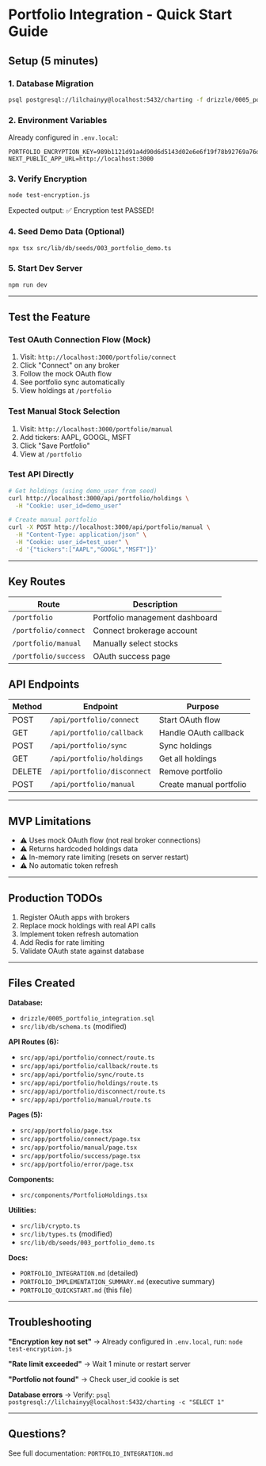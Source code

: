 # Portfolio Integration - Quick Start Guide

## Setup (5 minutes)

### 1. Database Migration
```bash
psql postgresql://lilchainyy@localhost:5432/charting -f drizzle/0005_portfolio_integration.sql
```

### 2. Environment Variables
Already configured in `.env.local`:
```
PORTFOLIO_ENCRYPTION_KEY=989b1121d91a4d90d6d5143d02e6e6f19f78b92769a76d84f1b671124500a2f8
NEXT_PUBLIC_APP_URL=http://localhost:3000
```

### 3. Verify Encryption
```bash
node test-encryption.js
```
Expected output: ✅ Encryption test PASSED!

### 4. Seed Demo Data (Optional)
```bash
npx tsx src/lib/db/seeds/003_portfolio_demo.ts
```

### 5. Start Dev Server
```bash
npm run dev
```

---

## Test the Feature

### Test OAuth Connection Flow (Mock)
1. Visit: `http://localhost:3000/portfolio/connect`
2. Click "Connect" on any broker
3. Follow the mock OAuth flow
4. See portfolio sync automatically
5. View holdings at `/portfolio`

### Test Manual Stock Selection
1. Visit: `http://localhost:3000/portfolio/manual`
2. Add tickers: AAPL, GOOGL, MSFT
3. Click "Save Portfolio"
4. View at `/portfolio`

### Test API Directly
```bash
# Get holdings (using demo_user from seed)
curl http://localhost:3000/api/portfolio/holdings \
  -H "Cookie: user_id=demo_user"

# Create manual portfolio
curl -X POST http://localhost:3000/api/portfolio/manual \
  -H "Content-Type: application/json" \
  -H "Cookie: user_id=test_user" \
  -d '{"tickers":["AAPL","GOOGL","MSFT"]}'
```

---

## Key Routes

| Route | Description |
|-------|-------------|
| `/portfolio` | Portfolio management dashboard |
| `/portfolio/connect` | Connect brokerage account |
| `/portfolio/manual` | Manually select stocks |
| `/portfolio/success` | OAuth success page |

## API Endpoints

| Method | Endpoint | Purpose |
|--------|----------|---------|
| POST | `/api/portfolio/connect` | Start OAuth flow |
| GET | `/api/portfolio/callback` | Handle OAuth callback |
| POST | `/api/portfolio/sync` | Sync holdings |
| GET | `/api/portfolio/holdings` | Get all holdings |
| DELETE | `/api/portfolio/disconnect` | Remove portfolio |
| POST | `/api/portfolio/manual` | Create manual portfolio |

---

## MVP Limitations

- ⚠️ Uses mock OAuth flow (not real broker connections)
- ⚠️ Returns hardcoded holdings data
- ⚠️ In-memory rate limiting (resets on server restart)
- ⚠️ No automatic token refresh

---

## Production TODOs

1. Register OAuth apps with brokers
2. Replace mock holdings with real API calls
3. Implement token refresh automation
4. Add Redis for rate limiting
5. Validate OAuth state against database

---

## Files Created

**Database:**
- `drizzle/0005_portfolio_integration.sql`
- `src/lib/db/schema.ts` (modified)

**API Routes (6):**
- `src/app/api/portfolio/connect/route.ts`
- `src/app/api/portfolio/callback/route.ts`
- `src/app/api/portfolio/sync/route.ts`
- `src/app/api/portfolio/holdings/route.ts`
- `src/app/api/portfolio/disconnect/route.ts`
- `src/app/api/portfolio/manual/route.ts`

**Pages (5):**
- `src/app/portfolio/page.tsx`
- `src/app/portfolio/connect/page.tsx`
- `src/app/portfolio/manual/page.tsx`
- `src/app/portfolio/success/page.tsx`
- `src/app/portfolio/error/page.tsx`

**Components:**
- `src/components/PortfolioHoldings.tsx`

**Utilities:**
- `src/lib/crypto.ts`
- `src/lib/types.ts` (modified)
- `src/lib/db/seeds/003_portfolio_demo.ts`

**Docs:**
- `PORTFOLIO_INTEGRATION.md` (detailed)
- `PORTFOLIO_IMPLEMENTATION_SUMMARY.md` (executive summary)
- `PORTFOLIO_QUICKSTART.md` (this file)

---

## Troubleshooting

**"Encryption key not set"**
→ Already configured in `.env.local`, run: `node test-encryption.js`

**"Rate limit exceeded"**
→ Wait 1 minute or restart server

**"Portfolio not found"**
→ Check user_id cookie is set

**Database errors**
→ Verify: `psql postgresql://lilchainyy@localhost:5432/charting -c "SELECT 1"`

---

## Questions?

See full documentation: `PORTFOLIO_INTEGRATION.md`
